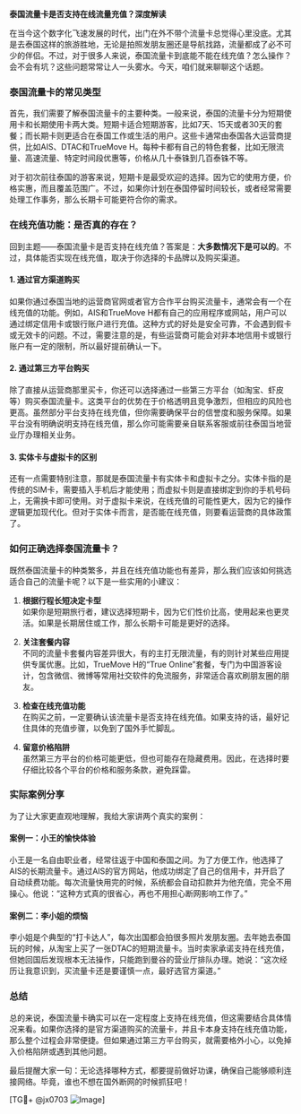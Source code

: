 **泰国流量卡是否支持在线流量充值？深度解读**

在当今这个数字化飞速发展的时代，出门在外不带个流量卡总觉得心里没底。尤其是去泰国这样的旅游胜地，无论是拍照发朋友圈还是导航找路，流量都成了必不可少的伴侣。不过，对于很多人来说，泰国流量卡到底能不能在线充值？怎么操作？会不会有坑？这些问题常常让人一头雾水。今天，咱们就来聊聊这个话题。

### 泰国流量卡的常见类型

首先，我们需要了解泰国流量卡的主要种类。一般来说，泰国的流量卡分为短期使用卡和长期使用卡两大类。短期卡适合短期游客，比如7天、15天或者30天的套餐；而长期卡则更适合在泰国工作或生活的用户。这些卡通常由泰国各大运营商提供，比如AIS、DTAC和TrueMove H。每种卡都有自己的特色套餐，比如无限流量、高速流量、特定时间段优惠等，价格从几十泰铢到几百泰铢不等。

对于初次前往泰国的游客来说，短期卡是最受欢迎的选择。因为它的使用方便，价格实惠，而且覆盖范围广。不过，如果你计划在泰国停留时间较长，或者经常需要处理工作事务，那么长期卡可能更符合你的需求。

### 在线充值功能：是否真的存在？

回到主题——泰国流量卡是否支持在线充值？答案是：**大多数情况下是可以的**。不过，具体能否实现在线充值，取决于你选择的卡品牌以及购买渠道。

#### 1. **通过官方渠道购买**
如果你通过泰国当地的运营商官网或者官方合作平台购买流量卡，通常会有一个在线充值的功能。例如，AIS和TrueMove H都有自己的应用程序或网站，用户可以通过绑定信用卡或银行账户进行充值。这种方式的好处是安全可靠，不会遇到假卡或无效卡的问题。不过，需要注意的是，有些运营商可能会对非本地信用卡或银行账户有一定的限制，所以最好提前确认一下。

#### 2. **通过第三方平台购买**
除了直接从运营商那里买卡，你还可以选择通过一些第三方平台（如淘宝、虾皮等）购买泰国流量卡。这类平台的优势在于价格透明且竞争激烈，但相应的风险也更高。虽然部分平台支持在线充值，但你需要确保平台的信誉度和服务保障。如果平台没有明确说明支持在线充值，那么你可能需要亲自联系客服或前往泰国当地营业厅办理相关业务。

#### 3. **实体卡与虚拟卡的区别**
还有一点需要特别注意，那就是泰国流量卡有实体卡和虚拟卡之分。实体卡指的是传统的SIM卡，需要插入手机后才能使用；而虚拟卡则是直接绑定到你的手机号码上，无需换卡即可使用。对于虚拟卡来说，在线充值的可能性更大，因为它的操作逻辑更加现代化。但对于实体卡而言，是否能在线充值，则要看运营商的具体政策了。

### 如何正确选择泰国流量卡？

既然泰国流量卡的种类繁多，并且在线充值功能也有差异，那么我们应该如何挑选适合自己的流量卡呢？以下是一些实用的小建议：

1. **根据行程长短决定卡型**  
   如果你是短期旅行者，建议选择短期卡，因为它们性价比高，使用起来也更灵活。如果是长期居住或工作，那么长期卡可能是更好的选择。

2. **关注套餐内容**  
   不同的流量卡套餐内容差异很大，有的主打无限流量，有的则针对某些应用提供专属优惠。比如，TrueMove H的“True Online”套餐，专门为中国游客设计，包含微信、微博等常用社交软件的免流服务，非常适合喜欢刷朋友圈的朋友。

3. **检查在线充值功能**  
   在购买之前，一定要确认该流量卡是否支持在线充值。如果支持的话，最好记住具体的充值步骤，以免到了国外手忙脚乱。

4. **留意价格陷阱**  
   虽然第三方平台的价格可能更低，但也可能存在隐藏费用。因此，在选择时要仔细比较各个平台的价格和服务条款，避免踩雷。

### 实际案例分享

为了让大家更直观地理解，我给大家讲两个真实的案例：

#### 案例一：小王的愉快体验
小王是一名自由职业者，经常往返于中国和泰国之间。为了方便工作，他选择了AIS的长期流量卡。通过AIS的官方网站，他成功绑定了自己的信用卡，并开启了自动续费功能。每次流量快用完的时候，系统都会自动扣款并为他充值，完全不用操心。他说：“这种方式真的很省心，再也不用担心断网影响工作了。”

#### 案例二：李小姐的烦恼
李小姐是个典型的“打卡达人”，每次出国都会拍很多照片发朋友圈。去年她去泰国玩的时候，从淘宝上买了一张DTAC的短期流量卡。当时卖家承诺支持在线充值，但她回国后发现根本无法操作，只能跑到曼谷的营业厅排队办理。她说：“这次经历让我意识到，买流量卡还是要谨慎一点，最好选官方渠道。”

### 总结

总的来说，泰国流量卡确实可以在一定程度上支持在线充值，但这需要结合具体情况来看。如果你选择的是官方渠道购买的流量卡，并且卡本身支持在线充值功能，那么整个过程会非常便捷。但如果通过第三方平台购买，就需要格外小心，以免掉入价格陷阱或遇到其他问题。

最后提醒大家一句：无论选择哪种方式，都要提前做好功课，确保自己能够顺利连接网络。毕竟，谁也不想在国外断网的时候抓狂吧！

[TG💪+ @jx0703 ![Image](https://github.com/user-attachments/assets/dbca1d08-cadb-493c-b0ec-ad6f7a83f270)]